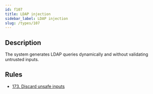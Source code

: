 ```yaml
---
id: f107
title: LDAP injection
sidebar_label: LDAP injection
slug: /types/107
---
```


## Description

The system generates LDAP queries dynamically
and without validating untrusted inputs.

## Rules

- [173. Discard unsafe inputs](/criteria/source/173)
